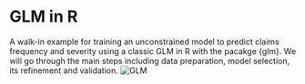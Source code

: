 # GLM in R
A walk-in example for training an unconstrained model to predict claims frequency and severity using a classic GLM in R with the pacakge {glm}.
We will go through the main steps including data preparation, model selection, its refinement and validation.
![GLM](https://github.com/william-tiritilli/GLM/assets/46381506/2332cc32-7900-4b5c-8051-21c0078457c2)
